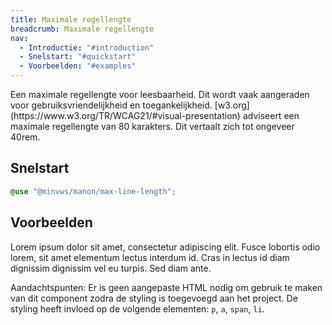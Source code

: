```yaml
---
title: Maximale regellengte
breadcrumb: Maximale regellengte
nav:
  - Introductie: "#introduction"
  - Snelstart: "#quickstart"
  - Voorbeelden: "#examples"
---
```


<p class="introduction">Een maximale regellengte voor leesbaarheid. Dit wordt vaak aangeraden voor
gebruiksvriendelijkheid en toegankelijkheid.
[w3.org](https://www.w3.org/TR/WCAG21/#visual-presentation) adviseert een
maximale regellengte van 80 karakters. Dit vertaalt zich tot ongeveer 40rem.</p>

<h2 id="quickstart">Snelstart</h2>

```scss
@use "@minvws/manon/max-line-length";
```

<h2 id="examples">Voorbeelden</h2>

Lorem ipsum dolor sit amet, consectetur adipiscing elit. Fusce lobortis odio
lorem, sit amet elementum lectus interdum id. Cras in lectus id diam dignissim
dignissim vel eu turpis. Sed diam ante.

<p class="explanation">
  <span>Aandachtspunten:</span>
  Er is geen aangepaste HTML nodig om gebruik te maken van dit component zodra de
  styling is toegevoegd aan het project. De styling heeft invloed op de volgende
  elementen: <code>p</code>, <code>a</code>, <code>span</code>, <code>li</code>.
</p>
